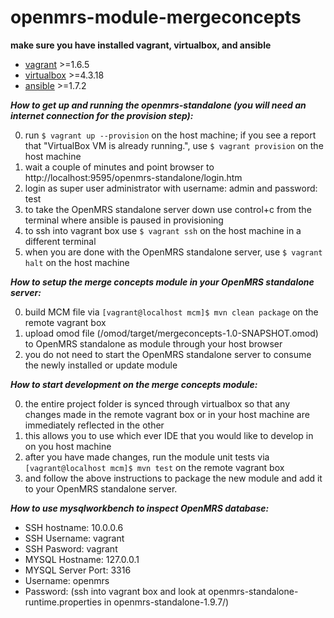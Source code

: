 openmrs-module-mergeconcepts
============================

**make sure you have installed vagrant, virtualbox, and ansible**

  - [vagrant](http://www.vagrantup.com) >=1.6.5
  - [virtualbox](http://www.virtualbox.org) >=4.3.18
  - [ansible](http://docs.ansible.com/intro_installation.html#installation) >=1.7.2


***How to get up and running the openmrs-standalone (you will need an internet connection for the provision step):***

0. run `$ vagrant up --provision` on the host machine; if you see a report that "VirtualBox VM is already running.", use `$ vagrant provision` on the host machine
0. wait a couple of minutes and point browser to http://localhost:9595/openmrs-standalone/login.htm
0. login as super user administrator with username: admin and password: test
0. to take the OpenMRS standalone server down use control+c from the terminal where ansible is paused in provisioning
0. to ssh into vagrant box use `$ vagrant ssh` on the host machine in a different terminal
0. when you are done with the OpenMRS standalone server, use `$ vagrant halt` on the host machine

***How to setup the merge concepts module in your OpenMRS standalone server:***

0. build MCM file via `[vagrant@localhost mcm]$ mvn clean package` on the remote vagrant box
0. upload omod file (/omod/target/mergeconcepts-1.0-SNAPSHOT.omod) to OpenMRS standalone as module through your host browser
0. you do not need to start the OpenMRS standalone server to consume the newly installed or update module


***How to start development on the merge concepts module:***

0. the entire project folder is synced through virtualbox so that any changes made in the remote vagrant box or in your host machine are immediately reflected in the other
0. this allows you to use which ever IDE that you would like to develop in on you host machine
0. after you have made changes, run the module unit tests via `[vagrant@localhost mcm]$ mvn test` on the remote vagrant box
0. and follow the above instructions to package the new module and add it to your OpenMRS standalone server.


***How to use mysqlworkbench to inspect OpenMRS database:***

  - SSH hostname: 10.0.0.6
  - SSH Username: vagrant
  - SSH Pasword: vagrant
  - MYSQL Hostname: 127.0.0.1
  - MYSQL Server Port: 3316
  - Username: openmrs
  - Password: (ssh into vagrant box and look at openmrs-standalone-runtime.properties in openmrs-standalone-1.9.7/)

 

